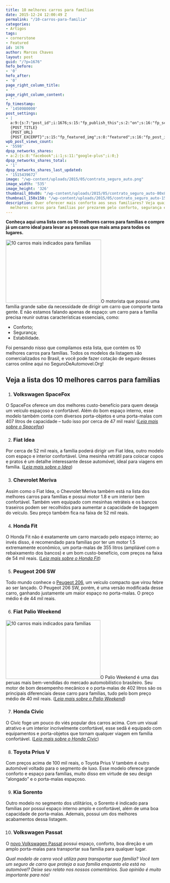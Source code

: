 ```yaml
---
title: 10 melhores carros para famílias
date: 2015-12-24 12:00:49 Z
permalink: "/10-carros-para-familia"
categories:
- Artigos
tags:
- cornerstone
- Featured
id: 1676
author: Marcos Chaves
layout: post
guid: "/?p=1676"
hefo_before:
- '0'
hefo_after:
- '0'
page_right_column_title:
- ''
page_right_column_content:
- ''
fp_timestamp:
- '1450980000'
post_settings:
- |
  a:9:{s:7:"post_id";i:1676;s:15:"fp_publish_this";s:2:"on";s:16:"fp_schedule_this";s:3:"yes";s:11:"fp_datetime";s:16:"2015/12/24 16:00";s:18:"fp_timezone_offset";s:3:"120";s:8:"msg_body";s:66:"Novo post no {SITE_NAME}
  {POST_TITLE}
  {POST_URL}
  {POST_EXCERPT}";s:15:"fp_featured_img";s:8:"featured";s:16:"fp_post_img_text";s:0:"";s:5:"pages";a:2:{i:0;s:3:"own";i:1;s:15:"520743491417556";}}
wpb_post_views_count:
- '5598'
dpsp_networks_shares:
- a:2:{s:8:"facebook";i:1;s:11:"google-plus";i:0;}
dpsp_networks_shares_total:
- '1'
dpsp_networks_shares_last_updated:
- '1515439672'
image: "/wp-content/uploads/2015/05/contrato_seguro_auto.png"
image_width: '535'
image_height: '326'
thumbnail_80x80: "/wp-content/uploads/2015/05/contrato_seguro_auto-80x80.png"
thumbnail_150x150: "/wp-content/uploads/2015/05/contrato_seguro_auto-150x150.png"
description: Quer oferecer mais conforto aos seus familiares? Veja quais são os 10
  melhores carros para famílias por prezarem pelo conforto, segurança e estabilidade!
---
```


**Conheça aqui uma lista com os 10 melhores carros para famílias e compre já um carro ideal para levar as pessoas que mais ama para todos os lugares.**

[<img class="alignleft wp-image-2979" title="10 carros mais indicados para famílias" src="/wp-content/uploads/2015/12/carros-mais-indicados-para-famílias.png" alt="10 carros mais indicados para famílias" width="302" height="200" srcset="/wp-content/uploads/2015/12/carros-mais-indicados-para-famílias.png 562w, /wp-content/uploads/2015/12/carros-mais-indicados-para-famílias-250x166.png 250w, /wp-content/uploads/2015/12/carros-mais-indicados-para-famílias-120x80.png 120w" sizes="(max-width: 302px) 100vw, 302px" />](/wp-content/uploads/2015/12/carros-mais-indicados-para-famílias.png)O motorista que possui uma família grande sabe da necessidade de dirigir um carro que comporte tanta gente. E não estamos falando apenas de espaço: um carro para a família precisa reunir outras características essenciais, como:

  * Conforto;
  * Segurança;
  * Estabilidade.

Foi pensando nisso que compilamos esta lista, que contém os 10 melhores carros para famílias. Todos os modelos da listagem são comercializados no Brasil, e você pode fazer cotação de seguro desses carros online aqui no SeguroDeAutomovel.Org!

## Veja a lista dos 10 melhores carros para famílias

  1. ### Volkswagen SpaceFox

O SpaceFox oferece um dos melhores custo-benefício para quem deseja um veículo espaçoso e confortável. Além do bom espaço interno, esse modelo também conta com diversos porta-objetos e uma porta-malas com 407 litros de capacidade – tudo isso por cerca de 47 mil reais! (<a href="/seguro-spacefox" target="_blank"><em>Leia mais sobre o Spacefox</em></a>)

<ol start="2">
  <li>
    <h3>
      Fiat Idea
    </h3>
  </li>
</ol>

Por cerca de 52 mil reais, a família poderá dirigir um Fiat Idea, outro modelo com espaço e interior confortável. Uma mesinha retrátil para colocar copos e pratos é um detalhe interessante desse automóvel, ideal para viagens em família. (<a href="/seguro-auto-fiat-idea" target="_blank"><em>Leia mais sobre o Idea</em></a>)

<ol start="3">
  <li>
    <h3>
      Chevrolet Meriva
    </h3>
  </li>
</ol>

Assim como o Fiat Idea, o Chevrolet Meriva também está na lista dos melhores carros para famílias e possui motor 1.8 e um interior bem confortável. Também vem equipado com mesinhas retráteis e os bancos traseiros podem ser recolhidos para aumentar a capacidade de bagagem do veículo. Seu preço também fica na faixa de 52 mil reais.

<ol start="4">
  <li>
    <h3>
      Honda Fit
    </h3>
  </li>
</ol>

O Honda Fit não é exatamente um carro marcado pelo espaço interno; ao invés disso, é recomendado para famílias por ter um motor 1.5 extremamente econômico, um porta-malas de 355 litros (ampliável com o rebaixamento dos bancos) e um bom custo-benefício, com preços na faixa de 54 mil reais. (<a href="/seguro-honda-fit" target="_blank"><em>Leia mais sobre o Honda Fit</em></a>)

<ol start="5">
  <li>
    <h3>
      Peugeot 206 SW
    </h3>
  </li>
</ol>

Todo mundo conhece o <a href="/seguro-auto-peugeot-206" target="_blank">Peugeot 206</a>, um veículo compacto que virou febre ao ser lançado. O Peugeot 206 SW, porém, é uma versão modificada desse carro, ganhando justamente um maior espaço no porta-malas. O preço médio é de 44 mil reais.

<ol start="6">
  <li>
    <h3>
      Fiat Palio Weekend
    </h3>
  </li>
</ol>

[<img class="alignleft wp-image-2983 size-medium" title="10 carros mais indicados para famílias" src="/wp-content/uploads/2015/12/10-carros-mais-indicados-para-famílias-300x186.jpeg" alt="10 carros mais indicados para famílias" width="300" height="186" />](/wp-content/uploads/2015/12/10-carros-mais-indicados-para-famílias.jpeg)O Palio Weekend é uma das peruas mais bem-vendidas do mercado automobilístico brasileiro. Seu motor de bom desempenho mecânico e o porta-malas de 402 litros são os principais diferenciais desse carro para famílias, tudo pelo bom preço médio de 40 mil reais. (<a href="/seguro-auto-palio-weekend" target="_blank"><em>Leia mais sobre o Palio Weekend</em></a>)

<ol start="7">
  <li>
    <h3>
      Honda Civic
    </h3>
  </li>
</ol>

O Civic foge um pouco do viés popular dos carros acima. Com um visual atrativo e um interior incrivelmente confortável, esse sedã é equipado com equipamentos e porta-objetos que tornam qualquer viagem em família confortável. (<a href="/preco-seguro-honda-civic" target="_blank"><em>Leia mais sobre o Honda Civic</em></a>)

<ol start="8">
  <li>
    <h3>
      Toyota Prius V
    </h3>
  </li>
</ol>

Com preços acima de 100 mil reais, o Toyota Prius V também é outro automóvel voltado para o segmento de luxo. Esse modelo oferece grande conforto e espaço para famílias, muito disso em virtude de seu design “alongado” e o porta-malas espaçoso.

<ol start="9">
  <li>
    <h3>
      Kia Sorento
    </h3>
  </li>
</ol>

Outro modelo no segmento dos utilitários, o Sorento é indicado para famílias por possui espaço interno amplo e confortável, além de uma boa capacidade de porta-malas. Ademais, possui um dos melhores acabamentos dessa listagem.

<ol start="10">
  <li>
    <h3>
      Volkswagen Passat
    </h3>
  </li>
</ol>

O <a href="http://www.passat.com/pt/pt/home.html?page=thepassatsaloon" target="_blank">novo Volkswagen Passat</a> possui espaço, conforto, boa direção e um amplo porta-malas para transportar sua família para qualquer lugar.

_Qual modelo de carro você utiliza para transportar sua família? Você tem um seguro de carro que proteja a sua família enquanto ela está no automóvel? Deixe seu relato nos nossos comentários. Sua opinião é muito importante para nós!_